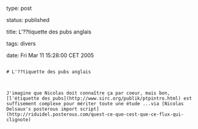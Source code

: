 type: post
status: published
title: L'??tiquette des pubs anglais
tags: divers
date: Fri Mar 11 15:28:00 CET 2005
~~~~~~
# L'??tiquette des pubs anglais

J'imagine que Nicolas doit connaître ça par coeur, mais bon, [l'étiquette des pubs](http://www.sirc.org/publik/ptpintro.html) est suffisement complexe pour mériter toute une étude ...via [Nicolas Delsaux's posterous import script](http://riduidel.posterous.com/quest-ce-que-cest-que-ce-flux-qui-clignote)